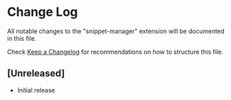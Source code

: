 # Change Log

All notable changes to the "snippet-manager" extension will be documented in this file.

Check [Keep a Changelog](http://keepachangelog.com/) for recommendations on how to structure this file.

## [Unreleased]

- Initial release